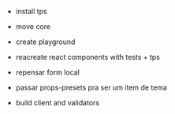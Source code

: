 * install tps
* move core
* create playground
* reacreate react components with tests + tps
* repensar form local

* passar props-presets pra ser um item de tema



* build client and validators